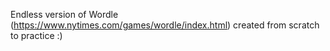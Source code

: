 Endless version of Wordle (https://www.nytimes.com/games/wordle/index.html) created from scratch to practice :)

